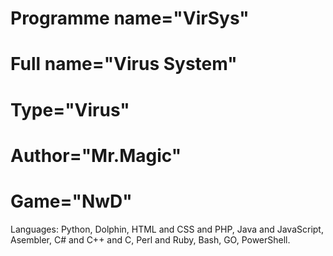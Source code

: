 # Programme name="VirSys"
# Full name="Virus System"
# Type="Virus"
# Author="Mr.Magic"
# Game="NwD"
Languages: Python, Dolphin, HTML and CSS and PHP, Java and JavaScript, Asembler, C# and C++ and C, Perl and Ruby, Bash, GO, PowerShell.


